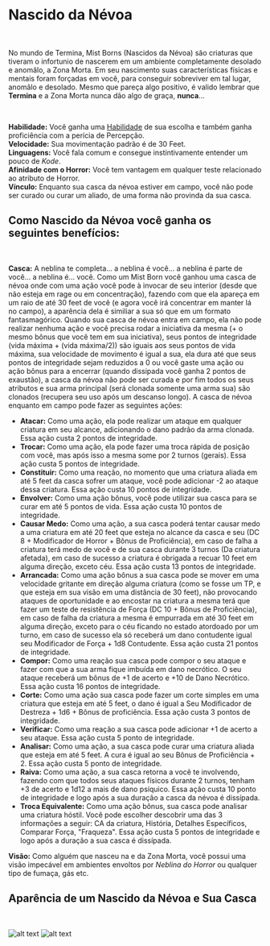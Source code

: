 # Nascido da Névoa

<br>

No mundo de Termina, Mist Borns (Nascidos da Névoa) são criaturas que tiveram o infortunio de nascerem em um ambiente completamente desolado e anomâlo, a Zona Morta. Em seu nascimento suas características físicas e mentais foram forçadas em você, para conseguir sobreviver em tal lugar, anomâlo e desolado. Mesmo que pareça algo positivo, é valido lembrar que **Termina** e a Zona Morta nunca dão algo de graça, **nunca**...

<br>

**Habilidade:** Você ganha uma [Habilidade](../../../src/pages/players/feats.html) de sua escolha e também ganha proficiência com a perícia de Percepção.<br>
**Velocidade:** Sua movimentação padrão é de 30 Feet.<br>
**Linguagens:** Você fala comum e consegue instintivamente entender um pouco de *Kode*. <br>
**Afinidade com o Horror:** Você tem vantagem em qualquer teste relacionado ao atributo de Horror. <br>
**Vínculo:** Enquanto sua casca da névoa estiver em campo, você não pode ser curado ou curar um aliado, de uma forma não provinda da sua casca.

## Como Nascido da Névoa você ganha os seguintes benefícios:

<br>

**Casca:** A neblina te completa... a neblina é você... a neblina é parte de você... a neblina é... você. Como um Mist Born você ganhou uma casca de névoa onde com uma ação você pode à invocar de seu interior (desde que não esteja em rage ou em concentração), fazendo com que ela apareça em um raio de até 30 feet de você (e agora você irá concentrar em manter lá no campo), a aparência dela é similiar a sua só que em um formato fantasmagórico. Quando sua casca de névoa entra em campo, ela não pode realizar nenhuma ação e você precisa rodar a iniciativa da mesma (+ o mesmo bônus que você tem em sua iniciativa), seus pontos de integridade (vida máxima + (vida máxima/2)) são iguais aos seus pontos de vida máxima, sua velocidade de movimento é igual a sua, ela dura até que seus pontos de integridade sejam reduzidos a 0 ou você gaste uma ação ou ação bônus para a encerrar (quando dissipada você ganha 2 pontos de exaustão), a casca da névoa não pode ser curada e por fim todos os seus atributos e sua arma principal (será clonada somente uma arma sua) são clonados (recupera seu uso após um descanso longo). A casca de névoa enquanto em campo pode fazer as seguintes ações:

* **Atacar:** Como uma ação, ela pode realizar um ataque em qualquer criatura em seu alcance, adicionando o dano padrão da arma clonada. Essa ação custa 2 pontos de integridade.
* **Trocar:** Como uma ação, ela pode fazer uma troca rápida de posição com você, mas após isso a mesma some por 2 turnos (gerais). Essa ação custa 5 pontos de integridade. 
* **Constituir:** Como uma reação, no momento que uma criatura aliada em até 5 feet da casca sofrer um ataque, você pode adicionar -2 ao ataque dessa criatura. Essa ação custa 10 pontos de integridade.
* **Envolver:** Como uma ação bônus, você pode utilizar sua casca para se curar em até 5 pontos de vida. Essa ação custa 10 pontos de integridade.  
* **Causar Medo:** Como uma ação, a sua casca poderá tentar causar medo a uma criatura em até 20 feet que esteja no alcance da casca e seu (DC 8 + Modificador de Horror + Bônus de Proficiência), em caso de falha a criatura terá medo de você e de sua casca durante 3 turnos (Da criatura afetada), em caso de sucesso a criatura é obrigada a recuar 10 feet em alguma direção, exceto céu. Essa ação custa 13 pontos de integridade.
* **Arrancada:** Como uma ação bônus a sua casca pode se mover em uma velocidade gritante em direção alguma criatura (como se fosse um TP, e que esteja em sua visão em uma distância de 30 feet), não provocando ataques de oportunidade e ao encostar na criatura a mesma terá que fazer um teste de resistência de Força (DC 10 + Bônus de Proficiência), em caso de falha da criatura a mesma é empurrada em até 30 feet em alguma direção, exceto para o céu ficando no estado atordoado por um turno, em caso de sucesso ela só receberá um dano contudente igual seu Modificador de Força + 1d8 Contudente. Essa ação custa 21 pontos de integridade.
* **Compor:** Como uma reação sua casca pode compor o seu ataque e fazer com que a sua arma fique imbuída em dano necrótico. O seu ataque receberá um bônus de +1 de acerto e +10 de Dano Necrótico. Essa ação custa 16 pontos de integridade.
* **Corte:** Como uma ação sua casca pode fazer um corte simples em uma criatura que esteja em até 5 feet, o dano é igual a Seu Modificador de Destreza + 1d6 + Bônus de proficiência. Essa ação custa 3 pontos de integridade.
* **Verificar:** Como uma reação a sua casca pode adicionar +1 de acerto a seu ataque. Essa ação custa 5 ponto de integridade.
* **Analisar:** Como uma ação, a sua casca pode curar uma criatura aliada que esteja em até 5 feet. A cura é igual ao seu Bônus de Proficiência + 2. Essa ação custa 5 ponto de integridade.
* **Raiva:** Como uma ação, a sua casca retorna a você te involvendo, fazendo com que todos seus ataques físicos durante 2 turnos, tenham +3 de acerto e 1d12 a mais de dano psíquico. Essa ação custa 10 ponto de integridade e logo após a sua duração a casca da névoa é dissípada.
* **Troca Equivalente:** Como uma ação bônus, sua casca pode analisar uma criatura hóstil. Você pode escolher descobrir uma das 3 informações a seguir: CA da criatura, História, Detalhes Específicos, Comparar Força, "Fraqueza". Essa ação custa 5 pontos de integridade e logo após a duração a sua casca é dissípada.

**Visão:** Como alguém que nasceu na e da Zona Morta, você possui uma visão impecável em ambientes envoltos por *Neblina do Horror* ou qualquer tipo de fumaça, gás etc.<br>

## Aparência de um Nascido da Névoa e Sua Casca

<br>

![alt text](<../../../src/resources/imgs/races/nascido da névoa.jpg>)
![alt text](<../../../src/resources/imgs/races/nascido da névoa - casca.jpg>)
